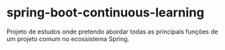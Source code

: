 # spring-boot-continuous-learning
Projeto de estudos onde pretendo abordar todas as principais funções de um projeto comum no ecossistema Spring.
